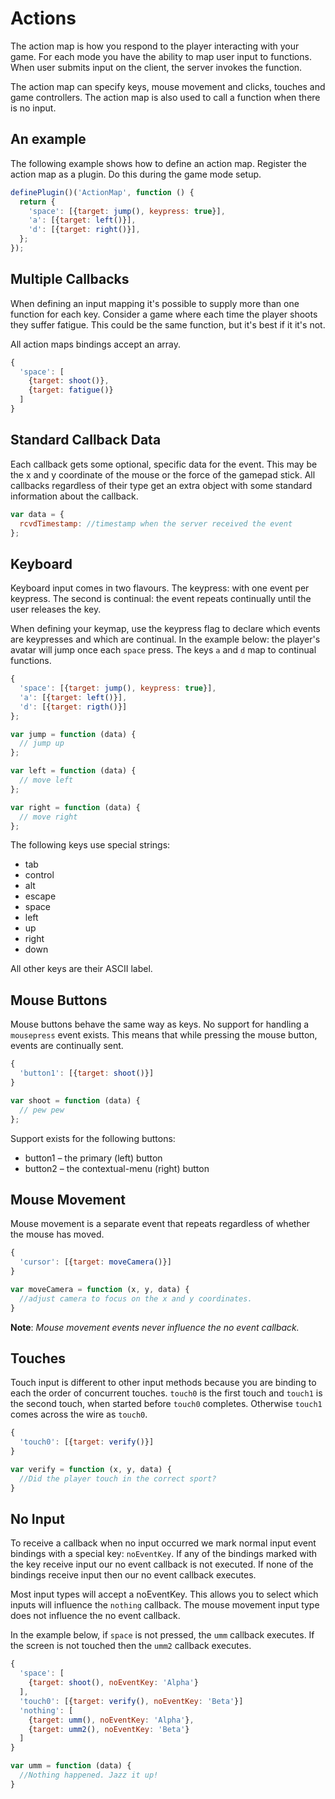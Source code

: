 # Actions
The action map is how you respond to the player interacting with your game. For each mode you have the ability to map user input to functions. When user submits input on the client, the server invokes the function.

The action map can specify keys, mouse movement and clicks, touches and game controllers. The action map is also used to call a function when there is no input.

## An example
The following example shows how to define an action map. Register the action map as a plugin. Do this during the game mode setup.

```javascript
definePlugin()('ActionMap', function () {
  return {
    'space': [{target: jump(), keypress: true}],
    'a': [{target: left()}],
    'd': [{target: right()}],
  };
});
```

## Multiple Callbacks
When defining an input mapping it's possible to supply more than one function for each key. Consider a game where each time the player shoots they suffer fatigue. This could be the same function, but it's best if it it's not.

All action maps bindings accept an array.

```javascript
{
  'space': [
    {target: shoot()},
    {target: fatigue()}
  ]
}
```

## Standard Callback Data
Each callback gets some optional, specific data for the event. This may be the x and y coordinate of the mouse or the force of the gamepad stick. All callbacks regardless of their type get an extra object with some standard information about the callback.

```javascript
var data = {
  rcvdTimestamp: //timestamp when the server received the event
};
```

## Keyboard
Keyboard input comes in two flavours. The keypress: with one event per keypress. The second is continual: the event repeats continually until the user releases the key.

When defining your keymap, use the keypress flag to declare which events are keypresses and which are continual. In the example below: the player's avatar will jump once each `space` press. The keys `a` and `d` map to continual functions.

```javascript
{
  'space': [{target: jump(), keypress: true}],
  'a': [{target: left()}],
  'd': [{target: rigth()}]
};

var jump = function (data) {
  // jump up
};

var left = function (data) {
  // move left
};

var right = function (data) {
  // move right
};
```

The following keys use special strings:
  - tab
  - control
  - alt
  - escape
  - space
  - left
  - up
  - right
  - down

All other keys are their ASCII label.

## Mouse Buttons
Mouse buttons behave the same way as keys. No support for handling a `mousepress` event exists. This means that while pressing the mouse button, events are continually sent.

```javascript
{
  'button1': [{target: shoot()}]
}

var shoot = function (data) {
  // pew pew
};
```

Support exists for the following buttons:
  - button1 – the primary (left) button
  - button2 – the contextual-menu (right) button

## Mouse Movement
Mouse movement is a separate event that repeats regardless of whether the mouse has moved.

```javascript
{
  'cursor': [{target: moveCamera()}]
}

var moveCamera = function (x, y, data) {
  //adjust camera to focus on the x and y coordinates.
}
```

**Note**: *Mouse movement events never influence the no event callback.*

## Touches
Touch input is different to other input methods because you are binding to each the order of concurrent touches. `touch0` is the first touch and `touch1` is the second touch, when started before `touch0` completes. Otherwise `touch1` comes across the wire as `touch0`.

```javascript
{
  'touch0': [{target: verify()}]
}

var verify = function (x, y, data) {
  //Did the player touch in the correct sport?
}
```

## No Input
To receive a callback when no input occurred we mark normal input event bindings with a special key: `noEventKey`. If any of the bindings marked with the key receive input our no event callback is not executed. If none of the bindings receive input then our no event callback executes.

Most input types will accept a noEventKey. This allows you to select which inputs will influence the `nothing` callback. The mouse movement input type does not influence the no event callback.

In the example below, if `space` is not pressed, the `umm` callback executes. If the screen is not touched then the `umm2` callback executes.

```javascript
{
  'space': [
    {target: shoot(), noEventKey: 'Alpha'}
  ],
  'touch0': [{target: verify(), noEventKey: 'Beta'}]
  'nothing': [
    {target: umm(), noEventKey: 'Alpha'},
    {target: umm2(), noEventKey: 'Beta'}
  ]
}

var umm = function (data) {
  //Nothing happened. Jazz it up!
}
```